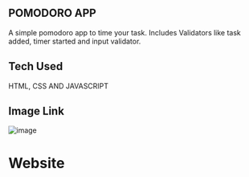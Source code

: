 ## POMODORO APP
 A simple pomodoro app to time your task. Includes Validators like task added, timer started and input validator.

 ## Tech Used
HTML, CSS AND JAVASCRIPT

## Image Link
![image](https://github.com/sametj/Pomodoro/assets/102891262/bc7e5b00-c548-45af-b105-5c877fbe6ff8)

# Website
